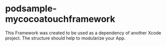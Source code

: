 # podsample-mycocoatouchframework

This Framework was created to be used as a dependency of another Xcode project.
The structure should help to modularize your App.
